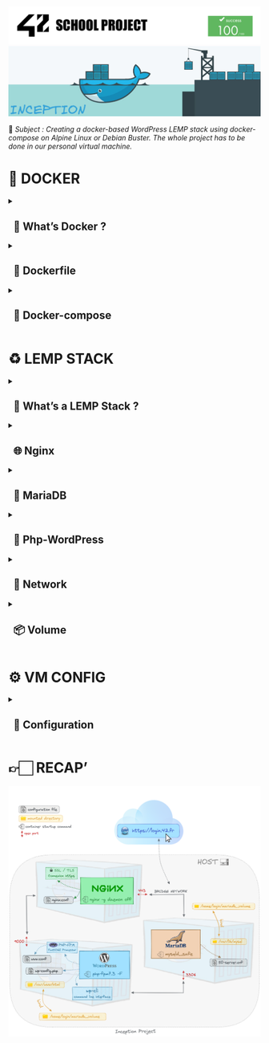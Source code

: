 ![42](images/42Project.png "42")
![Inception](images/inceptionTitle.png "Inception")

📝 *Subject : Creating a docker-based WordPress LEMP stack using docker-compose on Alpine Linux or Debian Buster. The whole project has to be done in our personal virtual machine.*

#  🐳 DOCKER

<details>
    <summary><h2>&nbsp&nbsp🔎 What’s Docker ?</h2></summary>
    Docker is a popular virtualization tool that replicates a specific operating environment on top of a host OS. Each environment is called a container. It allows you to deploy your application as a lightweight process set rather than a complete virtual machine.

### ⚡️ VM vs CONTAINER
<p align="center">
    <img src="./images/VM_vs_container.png" alt="VM_vs_container" width=70% height=70%>
</p>

<p><br/><p/>

<img align="right" src="./images/docker_engine.png" alt="docker_engine" width=38% height=38%>

### 💻 DOCKER ENGINE

Docker engine is a part of Docker which create and run the Docker containers. It is the layer on which Docker runs and is installed on the host machine. It plays the controller's role.

<p> <p/>

<details>
    <summary>Docker CLI 👨‍💻</summary>
    <em>Command line interface used to perform actions: running/stopping containers...</em>
</details>

<details>
    <summary>REST API server 💻</summary>
    <em>Interface that programs can use to talk to the daemon and provides instructions.</em>
</details>

<details>
    <summary>Docker Daemon 😈</summary>
    <em>Background process that manages docker objects: images, containers, volumes, networks...</em>
</details>

<p><br/><br/><p/>

### 🏗 DOCKER ARCHITECTURE

<img align="left" src="./images/docker_architecture.png" alt="docker_architecture" width=68% height=68%>
<img align="right" src="./images/docker_definitions.png" alt="docker_definition" width=28% height=28%>


📸  IMAGE
- read-only
- like a snapshot of a container’s file system and contain both your application and its dependencies
- is an immutable (unchangeable) file that contains the source code, libraries, dependencies, tools, and other files needed for an application to run
- essentially govern and shape containers
- can exist without containers

📦  CONTAINER
- read-write
- is a running environment of an image
- running a containerized environment means creating a read-write copy of that filesystem (docker image) inside the container
- needs to run an image to exist, is dependent on images
- once the task is complete, the container exits, it means a container only lives as long as the process inside it is alive

The two concepts exist as essential components (or rather phases) in the process of running a Docker container. Having a running container is the final “phase” of that process.

When a container is started, Docker loads the read-only image layer, adds a read-write layer on top of the image stack, and mounts volumes onto the container filesystem.

**🗂**  **VOLUME**

- used to persist data outside the container so it can be backed up or shared
- is an independent file system entirely managed by Docker and exists as a normal file or directory on the host, where data is persisted
- data gets automatically replicated
- folder in physical host file system is mounted into the virtual file system of docker
- 3 volumes type :
    - Host volumes : *[host_directory:container_directory]*
        
        You decide where on the host file system the reference is made
        
    - Anonymous volumes : *[container_directory]*
        
        For each container a volume is generated that gets mounted (automatically generated folder: /var/lib/docker/volumes/...)
        
    - Named volumes : *[name:container_directory]*

### ⌨️ DOCKER COMMANDS
<p align="center">
<img src="./images/docker_lifecycle.png" alt="docker_lifecycle" width=65% height=65%>
</p>

![Docker commands](images/docker_commands.png "Docker commands")

### 🔥 DOCKER ADVANTAGES
Docker containers enable developers to focus their efforts on application “content” by separating applications from the constraints of infrastructure.
Dockerized applications are instantly portable to any infrastructure – laptop, bare‑metal server, VM, or cloud – making them modular components that can be readily assembled and reassembled into fully featured distributed applications and continuously innovated on in real time.

A Docker container should have just one program running inside it. One container = one process.
But why is it recommended for a container to run just one process ? There are various benefits to running one process per container :
- **Isolation**: By placing each process in a separate container, you gain the benefits of isolating the process so that it can’t interfere with others.
- **Easier to scale**: When a container consists of just one single process, it is easier to scale the application by creating more instances of the container.
- **Easier to build and test**
- **Components can be upgraded independently**
- **Better reusability**: One of the benefits of a container-based application is that it can be run for different purposes and in different environments, by just changing its configuration. This makes a container like a building block. 
- **Easier to collect logs**
- **Simpler to manage with Docker**: Docker watches your application’s process (PID 1), and uses this to report the event that your container has stopped. 

</details>

<details>
<summary><h2>&nbsp&nbsp📄 Dockerfile</h2></summary>

<img align="right" src="./images/what-is-docker-container.png" alt="what-is-docker-container" width=50% height=50%>
<p align="left">
    <br /> A Dockerfile is a text document that contains all the commands a user could call on the command line to assemble an image. Docker can build images    automatically by reading the instructions from a Dockerfile.
</p>

<p align="center">
    <br /> <br /> <br />  
    <img src="./images/dockerfile_commands.png" alt="dockerfile_commands" width=70% height=70%>
</p>

### ⚡️ CMD vs ENTRYPOINT
``` html
💡 ENTRYPOINT + CMD = default container command arguments
```
- CMD sets default command and/or parameters, which can be overwritten from command line when docker container runs. Has three forms :
    - CMD ["executable","param1","param2"] (exec form, preferred)
    - CMD ["param1","param2"] (sets additional default parameters for ENTRYPOINT in exec form)
    - CMD command param1 param2 (shell form)
- ENTRYPOINT configures a container that will run as an executable. The command and parameters are not ignored when Docker container runs with command line parameters (can still be ignored with option --entrypoint). Has two forms :
    - ENTRYPOINT ["executable", "param1", "param2"] (exec form, preferred)
    - ENTRYPOINT command param1 param2 (shell form -> ignores any CMD or docker run command line arguments)

When instruction is executed in shell form it calls /bin/sh -c <command>. When instruction is executed in exec form it calls executable directly, and shell processing does not happen.
``` html
📌 Recap : ENTRYPOINT arguments are always used, while CMD ones can be overwritten by command line arguments provided when Docker container runs.
```

### ⚠️ PID 1 Signal handler in Docker
The Linux kernel treats PID 1 as a special case, and applies different rules for how it handles signals. The process with PID 1 differs from the other processes in the following ways :

- When the process with pid 1 die for any reason, all other processes are killed with KILL signal.
- When any process having children dies for any reason, its children are reparented to process with PID 1.
- Many signals which have default action of Term do not have one for PID 1. It means you can’t stop process by sending SIGTERM or SIGINT, if process have not installed a signal handler.

Inside your container, the process running as PID 1 has special rules and responsibilities as the init system. If you run your container process wrapped in a shell script, this shell script will be PID 1 and will not pass along any signals to your child process. This means that `SIGTERM`, the signal used for graceful shutdown, will be ignored by your process.

So, having a shell as PID 1 actually makes signaling your process almost impossible. Signals sent to the shell won’t be forwarded to the subprocess, and the shell won’t exit until your process does. To avoid this problem, you should `exec` your last process so that it replaces the shell.

Alternatively, you can use an init-like process such as dumb-init with signal-proxying capabilities. It is a minimal init system intended to be used in Linux containers. Instead of executing your server process directly, you instead prefix it with dumb-init in your Dockerfile, such as `CMD ["dumb-init", "/bin/sh", "script.sh"]`. This creates a process tree that looks like:

- `docker run` (on the host machine)
    - `dumb-init` (PID 1, inside container)
            ‣ `/bin/sh script.sh` (PID 2, inside container)

Dumb-init spawns your process as its only child, and proxies signals to it. It won’t actually die until your process dies, allowing you to do proper cleanup. It also takes care of other functions of an init system, such as reaping orphaned zombie processes.
</details>


<details>
<summary><h2>&nbsp&nbsp🐙 Docker-compose</h2></summary>

<img align="left" src="./images/docker_compose_logo.png" alt="Compose logo" width=5% height=5%>

``` html
💡 Docker Compose is a container orchestration technology that’s intended to run a number of containers on a single host machine.
```
``` html
🚪 Command to enter a container : docker exec -it container_name sh
```
</details>

# ♻️ LEMP STACK

<details>
    <summary><h2>&nbsp&nbsp🤔 What’s a LEMP Stack ?</h2></summary>
    
The subject requests us to create a LEMP stack :

- L stands for **Linux** as the operating system
- E for **Nginx** (pronounced as “Engine X”) as the web server
- M for **Mariadb** as the database
- P for **PHP** as a server-side scripting language that communicates with server and database

Every component of the stack communicates with each other :
<p align="center">
    <img src="./images/LEMP_stack.png" alt="LEMP_stack" width=55% height=55%>
</p>
</details>

<details>
    <summary><h2>&nbsp&nbsp🌐&nbspNginx</h2></summary>
    <img align"left" src="./images/nginx_logo.png" alt="nginx_logo" width=3% height=3%>
    
<h3> 🔐 SSL / TLS </h3>
The **server certificate** is a public entity. It is sent to every client that connects to the server.

The **private key** is a secure entity and should be stored in a file with restricted access, however, it must be readable by nginx’s master process.

<img align="right" src="./images/http-vs-https.jpeg" alt="http vs https" width=40% height=40%>

<p> <br/> <p/>

    - HTTP  : Hypertext Transfer Protocol

    - HTTPS : HTTP Secure (HTTPS) = HTTP over TLS/SSL

    - SSL   : Secure Sockets Layer

    - TLS   : Transport Layer Security = successor to SSL

<p align="center">
    <br/> <br/> <br/>
    <img src="./images/ssl_explained.png" alt="SSL explained" width=85% height=85%>
    <br/> <br/>
</p>

-------

### 🔧 CONFIGURATION
/var/www/html : Web content, which by default only consists of the default Nginx page

/etc/nginx : Configuration directory. All of the Nginx configuration files reside here

/etc/nginx/nginx.conf : Main Nginx configuration file, consists of directives and their parameters
```html
📄 Config file : /etc/nginx/nginx.conf
```
Nginx test first IP_adress:port, then the server_name (if not found the request will be processed by the default_server). If the default server isn't defined, it selects the first server.

Nginx first searches for the most specific prefix location given by literal strings regardless of the listed order. Then nginx checks locations given by regular expression in the order listed in the configuration file. The first matching expression stops the search and nginx will use this location.
If no regular expression matches a request, then nginx uses the most specific prefix location found earlier.

At a high level, configuring NGINX as a web server is a matter of defining which URLs it handles and how it processes HTTP requests for resources at those URLs.
At a lower level, the configuration defines a set of virtual servers that control the processing of requests for particular domains or IP addresses.

Each location defines its own scenario of what happens to requests that are mapped to this location.

The root directive specifies the file system path in which to search for the static files to serve. The request URI associated with the location is appended to the path to obtain the full name of the static file to serve.

We launch the container with the command :
```bash
nginx -g daemon off
```
</details>

<details>
<summary><h2>&nbsp&nbsp🦭 MariaDB</h2></summary>
<img align="left" src="./images/mariadb.png" alt="MariaDB logo" width=7% height=7%>
<p>
    <br/>
    MariaDB Server manages access to the MariaDB data directory that contains databases and tables. When MariaDB server starts, it listens for network connections from client programs and manages access to databases on behalf of those clients.
</p>

***mysqld*** is the actual MariaDB Server binary.

***mysqld_safe*** is the recommended way to start a mysqld server on Unix. mysqld_safe adds some safety features such as restarting the server when an error occurs and logging runtime information to an error log file.

***mysql_install_db*** initializes the MariaDB data directory and creates the system tables in the mysql database, if they do not exist.

### 🔧 CONFIGURATION

Some MariaDB packages bind MariaDB to 127.0.0.1 (the loopback IP address) by default as a security measure using the bind-address configuration directive. If bind-address is bound to 127.0.0.1 (localhost), one can't connect to the MariaDB server from other hosts or from the same host over TCP/IP on a different interface than the loopback (127.0.0.1).

Configuring MariaDB for remote client access : bind-address = 0.0.0.0

If you want to create a user who can access your database from remote machines in MariaDB, then you can simply remove ‘localhost’ and add ‘%’. Now the user can access the specified database from remote machines too.
```html
📄 Config file : /etc/mysql/mariadb.conf.d/50-server.cnf
```
Connect to Local MariaDB Database Server :
```bash
docker exec -it mariadb sh
mysql -u user [login or root] -p
``` 
Connect to Remote MariaDB Database Server :
```bash
mysql -h 127.0.0.1 -u login -p
```

### ⌨️ MARIADB COMMANDS
- SHOW DATABASES;
- SELECT * from my_database.my_table;
or
- USE my_database;
SELECT * FROM my_table;
- SHOW TABLES;

> From MariaDB 10.5.2 :
> - **mariadb** is the name of the command-line client, **mysql** is a symlink
> - **mariadb-install-db** is the binary name, **mysql_install_db** is a symlink
> - **mariadbd** is the name of the binary, **mysqld** is a symlink
> - **mariadbd-safe** is the name of the server, **mysqld_safe** is a symlink

We execute a script to setup the database. Then we launch the container with the command :
```bash
mysqld_safe
```
</details>

<details>
<summary><h2>&nbsp&nbsp📝 Php-WordPress</h2></summary>
<img align="left" src="./images/wordpress_logo.png" alt="wordpress logo" width=5% height=5%>
WordPress is a Content Management System (CMS). It is a PHP based application written entirely in PHP. WordPress requires php-extensions to work properly.

WP-Cli : WordPress command line interface

We need to install ***mariadb-client*** in order to use ***mysqladmin***.
```html
📄 Config file : wp-config.php
```
### PHP-FPM
Unlike Apache which can handle PHP processing directly, Nginx doesn't know how to run a PHP script of its own. It must rely on a separate PHP processor to handle PHP requests, like PHP-FPM.

PHP-FPM is a PHP-FastCGI Process Manager. It is a PHP language interpreter and manage php requests.

Nginx server will handle HTTP requests only, while PHP-FPM interprets the PHP code. When a user requests a PHP page the Nginx server will pass the request to PHP-FPM service using FastCGI porotocol. PHP-FPM runs outside the Nginx environment by creating its own process.

PHP-FPM can listen on Unix sockets or TCP sockets (that's what we use here).
```html
📄 Config file : /etc/php/7.3/fpm/pool.d/www.conf
```
![Php processing](images/php_processing_schema.png "Php processing")
    
Access your wordpress :
```html
https://login.42.fr
```
Access your admin account :
```html
https://login.42.fr/wp-admin/
```   

We setup the container with a script. Then we start the container with the command :
```bash
php-fpm7.3 -F
```
</details>

<details>
<summary><h2>&nbsp&nbsp🌉 Network</h2></summary>

```bash
docker network ls
```
</details>

<details>
<summary><h2>&nbsp&nbsp📦 Volume</h2></summary>

```bash
docker volume ls
```
</details>

 # ⚙️ VM CONFIG

<details>
<summary><h2>&nbsp&nbsp🔩 Configuration</h2></summary>

[📌 README to setup our VM](https://github.com/llescure/42_Inception)

- Create a new user and assign it to the different groups :
```bash
sudo adduser login
sudo usermod -aG sudo login
sudo usermod -aG docker login
```
- Edit /etc/hosts file to add our server name to the list of host accepted (will only affects the local computer) :
```bash
ip-address      custom_name
127.0.0.1       login.42.fr
```
The /etc/hosts file contains a mapping of IP addresses to URLs. Our browser uses entries in this file to override the IP-address-to-URL mapping returned by a DNS server.
- Remove the previous version of docker-compose and download the latest version :
```bash
sudo apt-get remove docker-compose
sudo rm -f /usr/local/bin/docker-compose
```
```bash
sudo curl -L "[https://github.com/docker/compose/releases/download/1.29.2/docker-compose-$](https://github.com/docker/compose/releases/download/v2.6.1/docker-compose-$)(uname -s)-$(uname -m)" -o /usr/local/bin/docker-compose
sudo chmod +x /usr/local/bin/docker-compose
```
- Stop running services Nginx and MySql :
```bash
sudo service nginx stop
sudo service mysql stop
```
</details>

# 👉🏻 RECAP’
![Inception Recap'](images/42inceptionRecap.png "Inception Recap'")
